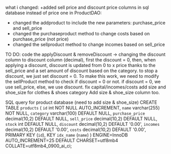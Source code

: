 what i changed: +added sell price and discount price columns in sql database instead of price one
in ProductDAO:
+ changed the addproduct to include the new parameters: purchase_price and sell_price
+ changed the purchaseproduct method to change costs based on purchase_price (not price) 
+ changed the sellproduct method to change incomes based on sell_price


TO DO:
code the applyDiscount & removeDiscount -> changing the discount column to discount column (decimal), first the discount = 0, then, when applying a discount, discount is updated from 0 to x price thanks to the sell_price and a set amount of discount based on the category. to stop a discount, we just set discount = 0.
To make this work, we need to modify the sellProduct method to check if discount = 0 or not. if discount = 0, we use sell_price, else, we use discount.
fix capital/incomes/costs
add size and shoe_size for clothes & shoes category
Add size & shoe_size column too. 

SQL query for product database (need to add size & shoe_size)
CREATE TABLE `products` (
  `id` int NOT NULL AUTO_INCREMENT,
  `name` varchar(255) NOT NULL,
  `category` varchar(100) DEFAULT NULL,
  `purchase_price` decimal(10,2) DEFAULT NULL,
  `sell_price` decimal(10,2) DEFAULT NULL,
  `stock` int DEFAULT NULL,
  `discount` decimal(10,2) DEFAULT '0.00',
  `incomes` decimal(10,2) DEFAULT '0.00',
  `costs` decimal(10,2) DEFAULT '0.00',
  PRIMARY KEY (`id`),
  KEY `idx_name` (`name`)
) ENGINE=InnoDB AUTO_INCREMENT=25 DEFAULT CHARSET=utf8mb4 COLLATE=utf8mb4_0900_ai_ci;
